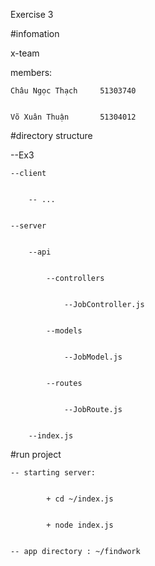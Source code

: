 Exercise 3

#infomation


x-team


members: 


    Châu Ngọc Thạch     51303740


    Võ Xuân Thuận       51304012



#directory structure


--Ex3


    --client


        -- ...


    --server


        --api


            --controllers


                --JobController.js


            --models


                --JobModel.js


            --routes


                --JobRoute.js


        --index.js



#run project


    -- starting server: 


            + cd ~/index.js


            + node index.js


    -- app directory : ~/findwork

    
